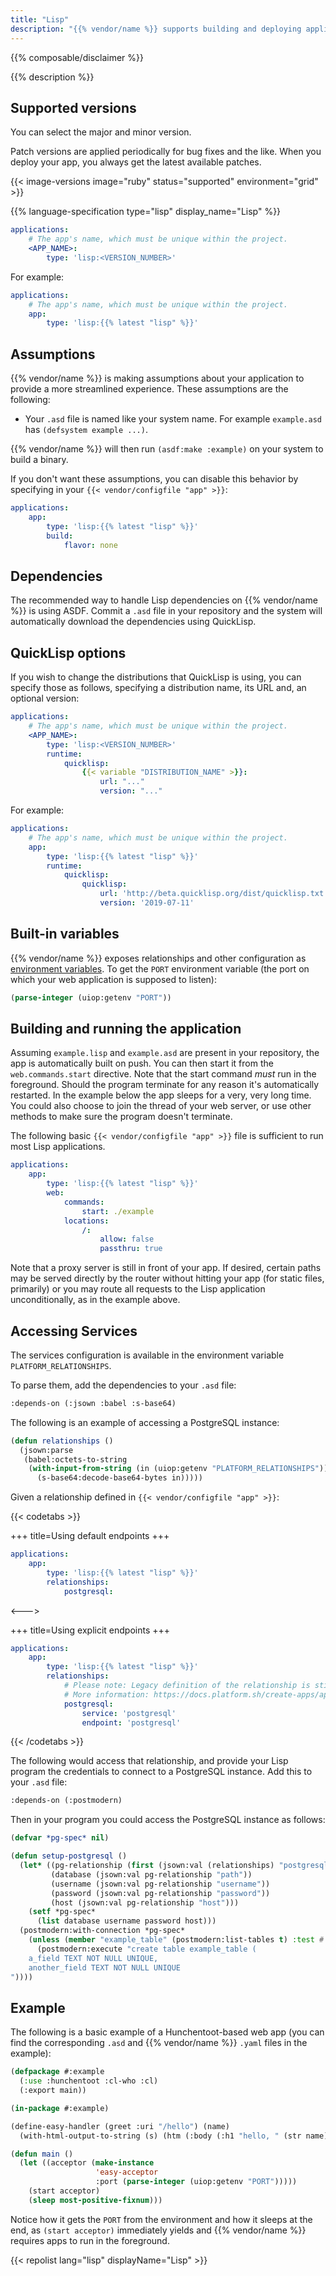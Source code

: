 ```yaml
---
title: "Lisp"
description: "{{% vendor/name %}} supports building and deploying applications written in Lisp using Common Lisp (the SBCL version) with ASDF and Quick Lisp support. They're compiled during the Build phase, and support both committed dependencies and download-on-demand."
---
```


{{% composable/disclaimer %}}

{{% description %}}

## Supported versions

You can select the major and minor version.

Patch versions are applied periodically for bug fixes and the like.
When you deploy your app, you always get the latest available patches.

{{< image-versions image="ruby" status="supported" environment="grid" >}}

{{% language-specification type="lisp" display_name="Lisp" %}}

```yaml {configFile="app"}
applications:
    # The app's name, which must be unique within the project.
    <APP_NAME>:
        type: 'lisp:<VERSION_NUMBER>'
```

For example:

```yaml {configFile="app"}
applications:
    # The app's name, which must be unique within the project.
    app:
        type: 'lisp:{{% latest "lisp" %}}'
```

## Assumptions

{{% vendor/name %}} is making assumptions about your application to provide a more streamlined experience. These assumptions are the following:

- Your `.asd` file is named like your system name. For example `example.asd` has `(defsystem example ...)`.

{{% vendor/name %}} will then run `(asdf:make :example)` on your system to build a binary.

If you don't want these assumptions, you can disable this behavior by specifying in your `{{< vendor/configfile "app" >}}`:

```yaml {configFile="app"}
applications:
    app:
        type: 'lisp:{{% latest "lisp" %}}'
        build:
            flavor: none
```

## Dependencies

The recommended way to handle Lisp dependencies on {{% vendor/name %}} is using ASDF. Commit a `.asd` file in your repository and the system will automatically download the dependencies using QuickLisp.

## QuickLisp options

If you wish to change the distributions that QuickLisp is using, you can specify those as follows, specifying a distribution name, its URL and, an optional version:

```yaml {configFile="app"}
applications:
    # The app's name, which must be unique within the project.
    <APP_NAME>:
        type: 'lisp:<VERSION_NUMBER>'
        runtime:
            quicklisp:
                {{< variable "DISTRIBUTION_NAME" >}}:
                    url: "..."
                    version: "..."
```

For example:

```yaml {configFile="app"}
applications:
    # The app's name, which must be unique within the project.
    app:
        type: 'lisp:{{% latest "lisp" %}}'
        runtime:
            quicklisp:
                quicklisp:
                    url: 'http://beta.quicklisp.org/dist/quicklisp.txt'
                    version: '2019-07-11'
```

## Built-in variables

{{% vendor/name %}} exposes relationships and other configuration as [environment variables](../development/variables/_index.md).
To get the `PORT` environment variable (the port on which your web application is supposed to listen):

```lisp
(parse-integer (uiop:getenv "PORT"))
```

## Building and running the application

Assuming `example.lisp` and `example.asd` are present in your repository, the app is automatically built on push.
You can then start it from the `web.commands.start` directive.
Note that the start command _must_ run in the foreground. Should the program terminate for any reason it's automatically restarted. In the example below the app sleeps for a very, very long time. You could also choose to join the thread of your web server, or use other methods to make sure the program doesn't terminate.

The following basic `{{< vendor/configfile "app" >}}` file is sufficient to run most Lisp applications.

```yaml {configFile="app"}
applications:
    app:
        type: 'lisp:{{% latest "lisp" %}}'
        web:
            commands:
                start: ./example
            locations:
                /:
                    allow: false
                    passthru: true
```

Note that a proxy server is still in front of your app.
If desired, certain paths may be served directly by the router without hitting your app (for static files, primarily) or you may route all requests to the Lisp application unconditionally, as in the example above.

## Accessing Services

The services configuration is available in the environment variable `PLATFORM_RELATIONSHIPS`.

To parse them, add the dependencies to your `.asd` file:

```lisp
:depends-on (:jsown :babel :s-base64)
```

The following is an example of accessing a PostgreSQL instance:

```lisp
(defun relationships ()
  (jsown:parse
   (babel:octets-to-string
    (with-input-from-string (in (uiop:getenv "PLATFORM_RELATIONSHIPS"))
      (s-base64:decode-base64-bytes in)))))
```

Given a relationship defined in `{{< vendor/configfile "app" >}}`:

{{< codetabs >}}

+++
title=Using default endpoints
+++

```yaml {configFile="app"}
applications:
    app:
        type: 'lisp:{{% latest "lisp" %}}'
        relationships:
            postgresql:
```

<--->

+++
title=Using explicit endpoints
+++

```yaml {configFile="app"}
applications:
    app:
        type: 'lisp:{{% latest "lisp" %}}'
        relationships:
            # Please note: Legacy definition of the relationship is still supported:
            # More information: https://docs.platform.sh/create-apps/app-reference/single-runtime-image.html#relationships
            postgresql:
                service: 'postgresql'
                endpoint: 'postgresql'
```

{{< /codetabs >}}


The following would access that relationship, and provide your Lisp program the credentials to connect to a PostgreSQL instance. Add this to your `.asd` file:

```lisp
:depends-on (:postmodern)
```

Then in your program you could access the PostgreSQL instance as follows:

```lisp
(defvar *pg-spec* nil)

(defun setup-postgresql ()
  (let* ((pg-relationship (first (jsown:val (relationships) "postgresql")))
         (database (jsown:val pg-relationship "path"))
         (username (jsown:val pg-relationship "username"))
         (password (jsown:val pg-relationship "password"))
         (host (jsown:val pg-relationship "host")))
    (setf *pg-spec*
      (list database username password host)))
  (postmodern:with-connection *pg-spec*
    (unless (member "example_table" (postmodern:list-tables t) :test #'string=)
      (postmodern:execute "create table example_table (
    a_field TEXT NOT NULL UNIQUE,
    another_field TEXT NOT NULL UNIQUE
"))))
```

## Example

The following is a basic example of a Hunchentoot-based web app
(you can find the corresponding `.asd` and {{% vendor/name %}} `.yaml` files in the example):

```lisp
(defpackage #:example
  (:use :hunchentoot :cl-who :cl)
  (:export main))

(in-package #:example)

(define-easy-handler (greet :uri "/hello") (name)
  (with-html-output-to-string (s) (htm (:body (:h1 "hello, " (str name))))))

(defun main ()
  (let ((acceptor (make-instance
                   'easy-acceptor
                   :port (parse-integer (uiop:getenv "PORT")))))
    (start acceptor)
    (sleep most-positive-fixnum)))
```

Notice how it gets the `PORT` from the environment and how it sleeps at the end,
as `(start acceptor)` immediately yields and {{% vendor/name %}} requires apps to run in the foreground.


{{< repolist lang="lisp" displayName="Lisp" >}}

